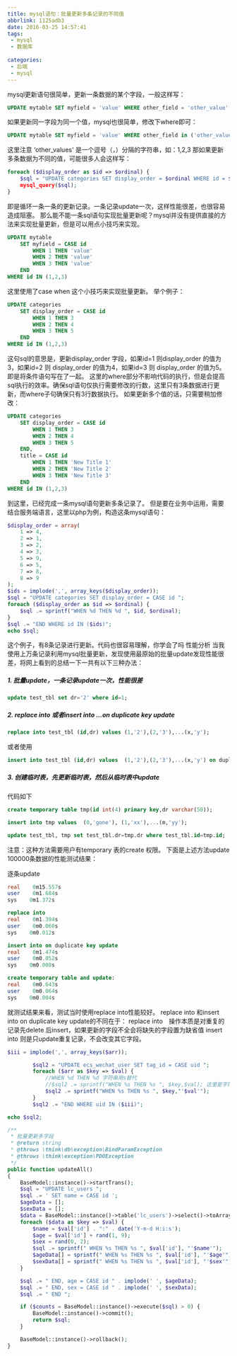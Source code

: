 ```yaml
---
title: mysql语句：批量更新多条记录的不同值
abbrlink: 1125adb3
date: 2016-03-25 14:57:41
tags:
 - mysql
 - 数据库
 
categories:
 - 后端
 - mysql
---
```

mysql更新语句很简单，更新一条数据的某个字段，一般这样写：
```sql
UPDATE mytable SET myfield = 'value' WHERE other_field = 'other_value';
```
如果更新同一字段为同一个值，mysql也很简单，修改下where即可：
```sql
UPDATE mytable SET myfield = 'value' WHERE other_field in ('other_values');
```
这里注意 ‘other_values' 是一个逗号（，）分隔的字符串，如：1,2,3
那如果更新多条数据为不同的值，可能很多人会这样写：
```php
foreach ($display_order as $id => $ordinal) { 
    $sql = "UPDATE categories SET display_order = $ordinal WHERE id = $id"; 
    mysql_query($sql); 
}
```
即是循环一条一条的更新记录。一条记录update一次，这样性能很差，也很容易造成阻塞。
那么能不能一条sql语句实现批量更新呢？mysql并没有提供直接的方法来实现批量更新，但是可以用点小技巧来实现。

```sql
UPDATE mytable 
    SET myfield = CASE id 
        WHEN 1 THEN 'value'
        WHEN 2 THEN 'value'
        WHEN 3 THEN 'value'
    END
WHERE id IN (1,2,3)
```

这里使用了case when 这个小技巧来实现批量更新。
举个例子：

```sql
UPDATE categories 
    SET display_order = CASE id 
        WHEN 1 THEN 3 
        WHEN 2 THEN 4 
        WHEN 3 THEN 5 
    END
WHERE id IN (1,2,3)
```

这句sql的意思是，更新display_order 字段，如果id=1 则display_order 的值为3，如果id=2 则 display_order 的值为4，如果id=3 则 display_order 的值为5。
即是将条件语句写在了一起。
这里的where部分不影响代码的执行，但是会提高sql执行的效率。确保sql语句仅执行需要修改的行数，这里只有3条数据进行更新，而where子句确保只有3行数据执行。
如果更新多个值的话，只需要稍加修改：

```sql
UPDATE categories 
    SET display_order = CASE id 
        WHEN 1 THEN 3 
        WHEN 2 THEN 4 
        WHEN 3 THEN 5 
    END, 
    title = CASE id 
        WHEN 1 THEN 'New Title 1'
        WHEN 2 THEN 'New Title 2'
        WHEN 3 THEN 'New Title 3'
    END
WHERE id IN (1,2,3)
```

到这里，已经完成一条mysql语句更新多条记录了。
但是要在业务中运用，需要结合服务端语言，这里以php为例，构造这条mysql语句：
```php
$display_order = array( 
    1 => 4, 
    2 => 1, 
    3 => 2, 
    4 => 3, 
    5 => 9, 
    6 => 5, 
    7 => 8, 
    8 => 9 
); 
$ids = implode(',', array_keys($display_order)); 
$sql = "UPDATE categories SET display_order = CASE id "; 
foreach ($display_order as $id => $ordinal) { 
    $sql .= sprintf("WHEN %d THEN %d ", $id, $ordinal); 
} 
$sql .= "END WHERE id IN ($ids)"; 
echo $sql;
```

这个例子，有8条记录进行更新。代码也很容易理解，你学会了吗
性能分析
当我使用上万条记录利用mysql批量更新，发现使用最原始的批量update发现性能很差，将网上看到的总结一下一共有以下三种办法：
##### 1. 批量update，一条记录update一次，性能很差 #####
```sql
update test_tbl set dr='2' where id=1;
```
##### 2. replace into 或者insert into ...on duplicate key update #####
```sql
replace into test_tbl (id,dr) values (1,'2'),(2,'3'),...(x,'y');
```
或者使用
```sql
insert into test_tbl (id,dr) values  (1,'2'),(2,'3'),...(x,'y') on duplicate key update dr=values(dr);
```
##### 3. 创建临时表，先更新临时表，然后从临时表中update #####
代码如下
```sql
create temporary table tmp(id int(4) primary key,dr varchar(50));
```
```sql
insert into tmp values  (0,'gone'), (1,'xx'),...(m,'yy');
```
```sql
update test_tbl, tmp set test_tbl.dr=tmp.dr where test_tbl.id=tmp.id;
```
注意：这种方法需要用户有temporary 表的create 权限。
下面是上述方法update 100000条数据的性能测试结果：

逐条update
```sql
real    0m15.557s
user    0m1.684s
sys    0m1.372s

replace into
real    0m1.394s
user    0m0.060s
sys    0m0.012s
```
```sql
insert into on duplicate key update
real    0m1.474s
user    0m0.052s
sys    0m0.008s
```
```sql
create temporary table and update:
real    0m0.643s
user    0m0.064s
sys    0m0.004s
```
就测试结果来看，测试当时使用replace into性能较好。
replace into  和insert into on duplicate key update的不同在于：
replace into　操作本质是对重复的记录先delete 后insert，如果更新的字段不全会将缺失的字段置为缺省值
insert into 则是只update重复记录，不会改变其它字段。
 
```php
$iii = implode(',', array_keys($arr));       

        $sql2 = "UPDATE ecs_wechat_user SET tag_id = CASE uid ";
        foreach ($arr as $key => $val) {
            //WHEN %d THEN %d 字符串用s替代
            //$sql2 .= sprintf("WHEN %s THEN %s ", $key,$val); 这里是字符串 ，格式 1,3 会报错
            $sql2 .= sprintf("WHEN %s THEN %s ", $key,"'$val'");
        }
        $sql2 .= "END WHERE uid IN ($iii)";

echo $sql2;
```
```php
/**
 * 批量更新多字段
 * @return string
 * @throws \think\db\exception\BindParamException
 * @throws \think\exception\PDOException
 */
public function updateAll()
{
    BaseModel::instance()->startTrans();
    $sql = "UPDATE lc_users ";
    $sql .= ' SET name = CASE id ';
    $ageData = [];
    $sexData = [];
    $data = BaseModel::instance()->table('lc_users')->select()->toArray();
    foreach ($data as $key => $val) {
        $name = $val['id'] . ":" . date('Y-m-d H:i:s');
        $age = $val['id'] + rand(1, 9);
        $sex = rand(0, 2);
        $sql .= sprintf(" WHEN %s THEN %s ", $val['id'], "'$name'");
        $ageData[] = sprintf(" WHEN %s THEN %s ", $val['id'], "'$age'");
        $sexData[] = sprintf(" WHEN %s THEN %s ", $val['id'], "'$sex'");
    }

    $sql .= " END, age = CASE id " . implode(' ', $ageData);
    $sql .= " END, sex = CASE id " . implode(' ', $sexData);
    $sql .= " END ";

    if ($counts = BaseModel::instance()->execute($sql) > 0) {
        BaseModel::instance()->commit();
        return $sql;
    }

    BaseModel::instance()->rollback();
}
```

